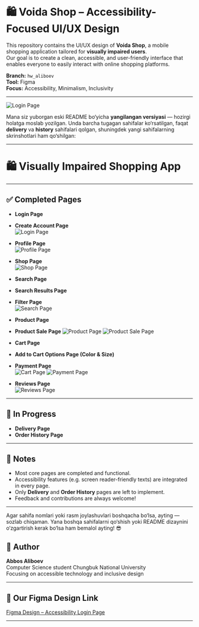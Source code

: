 # 🛍️ Voida Shop – Accessibility-Focused UI/UX Design

This repository contains the UI/UX design of **Voida Shop**, a mobile shopping application tailored for **visually impaired users**.  
Our goal is to create a clean, accessible, and user-friendly interface that enables everyone to easily interact with online shopping platforms.

**Branch:** `hw_aliboev`  
**Tool:** Figma  
**Focus:** Accessibility, Minimalism, Inclusivity

---

![Login Page](PNG/Login.png)

Mana siz yuborgan eski README bo‘yicha **yangilangan versiyasi** — hozirgi holatga moslab yozilgan. Unda barcha tugagan sahifalar ko‘rsatilgan, faqat **delivery** va **history** sahifalari qolgan, shuningdek yangi sahifalarning skrinshotlari ham qo‘shilgan:

---

# 🛍️ Visually Impaired Shopping App

---

## ✅ Completed Pages

- **Login Page**
- **Create Account Page**   
  ![Login Page](PNG/Login.png)

- **Profile Page**  
  ![Profile Page](PNG/profile.png)

- **Shop Page**  
  ![Shop Page](PNG/shop.png)

- **Search Page**
- **Search Results Page**
- **Filter Page**  
  ![Search Page](PNG/search.png)

- **Product Page**
- **Product Sale Page** 
  ![Product Page](PNG/product.png)
  ![Product Sale Page](PNG/ProductSale.png)

- **Cart Page**
- **Add to Cart Options Page (Color & Size)**  
- **Payment Page**  
  ![Cart Page](PNG/cart.png)
  ![Payment Page](PNG/payment.png)

- **Reviews Page**  
  ![Reviews Page](PNG/review.png)

---

## 🚧 In Progress

- **Delivery Page**
- **Order History Page**

---

## 📌 Notes

- Most core pages are completed and functional.
- Accessibility features (e.g. screen reader-friendly texts) are integrated in every page.
- Only **Delivery** and **Order History** pages are left to implement.
- Feedback and contributions are always welcome!

---

Agar sahifa nomlari yoki rasm joylashuvlari boshqacha bo‘lsa, ayting — sozlab chiqaman. Yana boshqa sahifalarni qo‘shish yoki README dizaynini o‘zgartirish kerak bo‘lsa ham bemalol ayting! 😎

## 👤 Author

**Abbos Aliboev**  
Computer Science student Chungbuk National University  
Focusing on accessible technology and inclusive design

---

## 🔗 Our Figma Design Link

[Figma Design – Accessibility Login Page](https://www.figma.com/design/Ie71gRLhdyWucS0VDOREHh/Voida----Online-Store-UI-Mobile-App-Design?m=auto&t=eldecDiM1ZFkUBGd-6)

---
